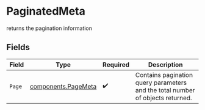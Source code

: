 # PaginatedMeta

returns the pagination information


## Fields

| Field                                                                          | Type                                                                           | Required                                                                       | Description                                                                    |
| ------------------------------------------------------------------------------ | ------------------------------------------------------------------------------ | ------------------------------------------------------------------------------ | ------------------------------------------------------------------------------ |
| `Page`                                                                         | [components.PageMeta](../../models/components/pagemeta.md)                     | :heavy_check_mark:                                                             | Contains pagination query parameters and the total number of objects returned. |